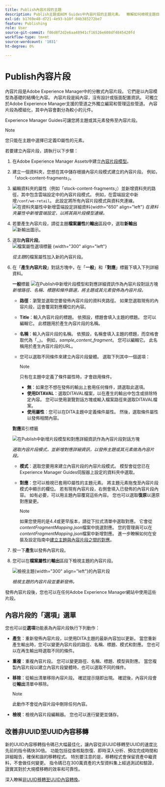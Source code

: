 ```yaml
---
title: Publish內容片段的主題
description: Publish主題或AEM Guides中內容片段的主題元素。  瞭解如何檢視主題目前的內容片段並重新發佈。
exl-id: b1769e48-d721-4e93-b10f-04b385272be7
feature: Publishing
role: User
source-git-commit: f86d8f2d2e6aa48941cf16526e608df4845420fd
workflow-type: tm+mt
source-wordcount: '1031'
ht-degree: 0%

---
```


# Publish內容片段

內容片段是Adobe Experience Manager中的分散式內容片段。 它們是以內容模型為基礎的結構化內容。 內容片段是純內容，沒有設計或版面配置資訊。 可獨立於Adobe Experience Manager支援的管道之外獨立編寫和管理這些管道。 內容片段為模組化，其中內容會劃分為較小的元件。

Experience Manager Guides可讓您將主題或其元素發佈至內容片段。

>[!NOTE]
>
>您只能在主題中選擇已定義ID屬性的元素。


若要建立內容片段，請執行以下步驟：

1. 在Adobe Experience Manager Assets中建立[內容片段模型](https://experienceleague.adobe.com/docs/experience-manager-65/assets/content-fragments/content-fragments-models.html?lang=zh-Hant)。
1. 建立一個資料夾，您想在其中儲存根據內容片段模式建立的內容片段。 例如，「stock-content-fragments」。
1. 編輯資料夾的屬性（例如「stock-content-fragments」）並新增資料夾的路徑，其中包含雲端設定中的內容片段模式。
例如，在雲端設定中新增`/conf/we-retail`。 此設定將所有內容片段模式與資料夾連線。\
   ![在資料夾屬性中新增雲端設定詳細資料](images/fragment-folder-cloud-configuration.png){width="650" align="left"}
   *在資料夾屬性中新增雲端設定，以將其與片段模型連線。*

1. 若要產生內容片段，請從主題&#x200B;**檔案屬性**&#x200B;的&#x200B;**輸出**&#x200B;區段中，選取&#x200B;**新輸出** ![新輸出圖示](./images/Add_icon.svg)。
1. 選取&#x200B;**內容片段**。\
   ![檔案屬性選項標籤](./images/file-properties-outputs-tab.png) {width="300" align="left"}

   *從主題*&#x200B;的檔案屬性加入新的內容片段。

1. 在「**產生內容片段**」對話方塊中，在「**一般**」和「**對應**」標籤下填入下列詳細資料。

   **一般**標籤
   ![在Publish中新增片段模型和對應詳細資訊作為內容片段對話方塊](images/generate-content-fragment.png)
   *新增路徑、名稱、標題和條件篩選，將主題或其元素發佈為內容片段。*


   * **路徑**：瀏覽並選取您要發佈內容片段的資料夾路徑。 如果您選取現有的內容片段，這會覆寫對應欄位的內容。
   * **Title**：輸入內容片段的標題。 依預設，標題會填入主題的標題。 您可以編輯它。 此標題用於產生內容片段的名稱。
   * **名稱**：輸入內容片段的名稱。 依預設，名稱會填入主題的標題，而空格會取代為「_」。 例如，*sample_content_fragment*。 您可以編輯它。  此名稱用於產生內容片段的URL。

   * 您可以選取不同條件來建立內容片段變體。 選取下列其中一個選項：
     >[!NOTE]
     > 
     > 只有在主題中定義了條件屬性時，才會啟用條件。

      * **無**：如果您不想在發佈的輸出上套用任何條件，請選取此選項。
      * **使用DITAVAL**：選取DITAVAL檔案，以在產生的輸出中包含或排除特定內容。 您可以使用瀏覽對話方塊或輸入檔案路徑來選取DITAVAL檔案。
      * **使用屬性**：您可以在DITA主題中定義條件屬性。 然後，選取條件屬性以發佈相關內容。






   **對應**&#x200B;索引標籤

   ![在Publish中新增片段模型和對應詳細資訊作為內容片段對話方塊](images/content-fragment-mapping.png)

   *選取內容片段模式，並新增對應詳細資訊，以發佈主題或其元素做為內容片段。*

   * **模式**：選取您要用來建立內容片段的內容片段模式。 模型會從您已在Experience Manager Guides伺服器上設定的資料夾中選取。
   * **對應**：您可以檢視已套用ID屬性的主題元素。 將主題元素拖曳至內容片段模式中顯示的欄位。
若有現有內容片段，右側會填入已發佈的內容片段內容。 如有必要，可以用主題內容覆寫這些內容。 您也可以選取**復原**&#x200B;以還原對應變更。


     >[!NOTE]
     >
     > 如果您使用的是4.4或更早版本，請從下拉式清單中選取對應。 它會從&#x200B;*contentFragmentMapping.json*&#x200B;檔案中挑選對應。  您的管理員可以在&#x200B;*contentFragmentMapping.json*&#x200B;檔案中新增對應。 進一步瞭解如何在安裝及設定指南中[建立主題與內容片段之間的對應](../cs-install-guide/conf-content-fragment-mapping-cs.md)。

1. 按一下&#x200B;**產生**&#x200B;以發佈內容片段。

1. 您可以在&#x200B;**檔案屬性**&#x200B;的&#x200B;**輸出**&#x200B;區段下檢視主題的內容片段。

   ![檢視主題](images/outputs-options-menu.png){width="300" align="left"}的內容片段

   *檢視主題的內容片段並重新發佈。*


發佈內容片段後，您也可以在任何Adobe Experience Manager網站中使用這些片段。




## 內容片段的「選項」選單

您也可以從&#x200B;**選項**&#x200B;功能表為內容片段執行下列動作：

* **產生**：重新發佈內容片段，以使用DITA主題的最新內容加以更新。 當您重新產生輸出時，您可以變更內容片段的路徑、名稱、標題、模式和對應。 您也可以在再生輸出時選取不同的條件。

* **重複**：重複內容片段。 您可以變更路徑、名稱、標題、模型與對應。 當您複製內容片段以建立內容片段變體時，也可以選取不同的條件。

* **移除**：從輸出清單移除內容片段。 確認提示隨即出現。 確認後，內容片段會從&#x200B;**輸出**&#x200B;清單中移除。

  >[!NOTE]
  >
  > 此動作不會從內容片段中刪除任何內容。

* **檢視**：檢視內容片段編輯器。 您也可以進行變更並儲存。

## 改善非UUID至UUID內容移轉

新的UUID內容移轉指令碼已大幅最佳化，讓內容從非UUID移轉至UUID的速度比先前的指令碼快30倍。 功能包括從查核點恢復、即時深入分析、預估完成時間和詳細報告，確保和諧的移轉程式。 特別要注意的是，移轉程式會保留資產中繼資料，不會做任何變更。 指令碼已在300萬資產的大型資料集上經過測試和驗證，證實其對於大規模移轉的效率和可靠性。

深入瞭解[非UUID移轉至UUID內容轉換](../install-guide/migrate-non-uuid-uuid.md)。